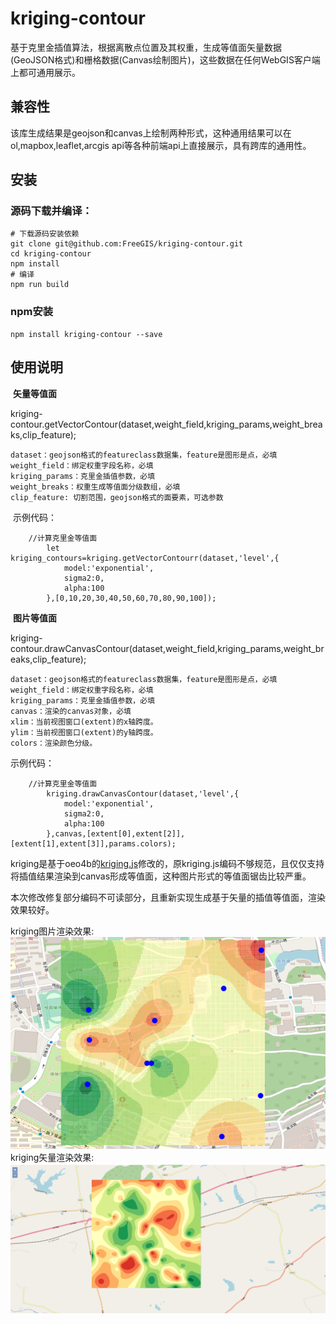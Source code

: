 # kriging-contour
基于克里金插值算法，根据离散点位置及其权重，生成等值面矢量数据(GeoJSON格式)和栅格数据(Canvas绘制图片)，这些数据在任何WebGIS客户端上都可通用展示。

## 兼容性

该库生成结果是geojson和canvas上绘制两种形式，这种通用结果可以在ol,mapbox,leaflet,arcgis api等各种前端api上直接展示，具有跨库的通用性。

## 安装
### 源码下载并编译：
```
# 下载源码安装依赖
git clone git@github.com:FreeGIS/kriging-contour.git
cd kriging-contour
npm install
# 编译
npm run build
```
### npm安装
```
npm install kriging-contour --save
```
## 使用说明
​	**矢量等值面**

kriging-contour.getVectorContour(dataset,weight_field,kriging_params,weight_breaks,clip_feature);

```
dataset：geojson格式的featureclass数据集，feature是图形是点，必填
weight_field：绑定权重字段名称，必填
kriging_params：克里金插值参数，必填
weight_breaks：权重生成等值面分级数组，必填
clip_feature: 切割范围，geojson格式的面要素，可选参数
```
​		示例代码：
```
	//计算克里金等值面
		let kriging_contours=kriging.getVectorContourr(dataset,'level',{
			model:'exponential',
			sigma2:0,
			alpha:100
		},[0,10,20,30,40,50,60,70,80,90,100]);
```
​	**图片等值面**

kriging-contour.drawCanvasContour(dataset,weight_field,kriging_params,weight_breaks,clip_feature);
```
dataset：geojson格式的featureclass数据集，feature是图形是点，必填
weight_field：绑定权重字段名称，必填
kriging_params：克里金插值参数，必填
canvas：渲染的canvas对象，必填
xlim：当前视图窗口(extent)的x轴跨度。
ylim：当前视图窗口(extent)的y轴跨度。
colors：渲染颜色分级。
```
示例代码：
```
	//计算克里金等值面
		kriging.drawCanvasContour(dataset,'level',{
			model:'exponential',
			sigma2:0,
			alpha:100
		},canvas,[extent[0],extent[2]],[extent[1],extent[3]],params.colors);

```



kriging是基于oeo4b的[kriging.js](https://github.com/oeo4b/kriging.js)修改的，原kriging.js编码不够规范，且仅仅支持将插值结果渲染到canvas形成等值面，这种图片形式的等值面锯齿比较严重。

本次修改修复部分编码不可读部分，且重新实现生成基于矢量的插值等值面，渲染效果较好。

kriging图片渲染效果:
![kriging图片渲染效果](https://github.com/FreeGIS/kriging-contour/blob/master/doc/raster.jpg)
kriging矢量渲染效果:
![kriging矢量渲染效果](https://github.com/FreeGIS/kriging-contour/blob/master/doc/vector.jpg)